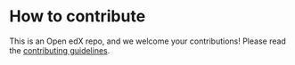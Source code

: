 # How to contribute

This is an Open edX repo, and we welcome your contributions!
Please read the [contributing guidelines](https://edx.readthedocs.org/projects/edx-developer-guide/en/latest/process/index.html).



